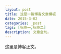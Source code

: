 ```yaml
---
layout: post
title: 这是一篇博客文章模板
date: 2015-3-02
categories: _post
tags: [标签一,标签二]
description: 文章金句。
---
```


这里是博客正文。












